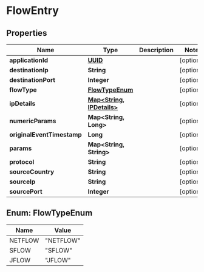 
# FlowEntry

## Properties
Name | Type | Description | Notes
------------ | ------------- | ------------- | -------------
**applicationId** | [**UUID**](UUID.md) |  |  [optional]
**destinationIp** | **String** |  |  [optional]
**destinationPort** | **Integer** |  |  [optional]
**flowType** | [**FlowTypeEnum**](#FlowTypeEnum) |  |  [optional]
**ipDetails** | [**Map&lt;String, IPDetails&gt;**](IPDetails.md) |  |  [optional]
**numericParams** | **Map&lt;String, Long&gt;** |  |  [optional]
**originalEventTimestamp** | **Long** |  |  [optional]
**params** | **Map&lt;String, String&gt;** |  |  [optional]
**protocol** | **String** |  |  [optional]
**sourceCountry** | **String** |  |  [optional]
**sourceIp** | **String** |  |  [optional]
**sourcePort** | **Integer** |  |  [optional]


<a name="FlowTypeEnum"></a>
## Enum: FlowTypeEnum
Name | Value
---- | -----
NETFLOW | &quot;NETFLOW&quot;
SFLOW | &quot;SFLOW&quot;
JFLOW | &quot;JFLOW&quot;



